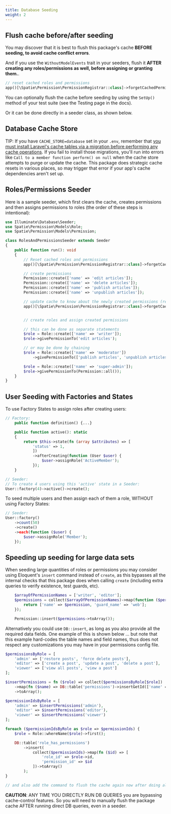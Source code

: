 ```yaml
---
title: Database Seeding
weight: 2
---
```


## Flush cache before/after seeding

You may discover that it is best to flush this package's cache **BEFORE seeding, to avoid cache conflict errors**.

And if you use the `WithoutModelEvents` trait in your seeders, flush it **AFTER creating any roles/permissions as well, before assigning or granting them.**.

```php
// reset cached roles and permissions
app()[\Spatie\Permission\PermissionRegistrar::class]->forgetCachedPermissions();
```

You can optionally flush the cache before seeding by using the `SetUp()` method of your test suite (see the Testing page in the docs).

Or it can be done directly in a seeder class, as shown below.

## Database Cache Store

TIP: If you have `CACHE_STORE=database` set in your `.env`, remember that [you must install Laravel's cache tables via a migration before performing any cache operations](https://laravel.com/docs/cache#prerequisites-database). If you fail to install those migrations, you'll run into errors like `Call to a member function perform() on null` when the cache store attempts to purge or update the cache. This package does strategic cache resets in various places, so may trigger that error if your app's cache dependencies aren't set up.

## Roles/Permissions Seeder

Here is a sample seeder, which first clears the cache, creates permissions and then assigns permissions to roles (the order of these steps is intentional):

```php
use Illuminate\Database\Seeder;
use Spatie\Permission\Models\Role;
use Spatie\Permission\Models\Permission;

class RolesAndPermissionsSeeder extends Seeder
{
    public function run(): void
    {
        // Reset cached roles and permissions
        app()[\Spatie\Permission\PermissionRegistrar::class]->forgetCachedPermissions();

        // create permissions
        Permission::create(['name' => 'edit articles']);
        Permission::create(['name' => 'delete articles']);
        Permission::create(['name' => 'publish articles']);
        Permission::create(['name' => 'unpublish articles']);

        // update cache to know about the newly created permissions (required if using WithoutModelEvents in seeders)
        app()[\Spatie\Permission\PermissionRegistrar::class]->forgetCachedPermissions();


        // create roles and assign created permissions

        // this can be done as separate statements
        $role = Role::create(['name' => 'writer']);
        $role->givePermissionTo('edit articles');

        // or may be done by chaining
        $role = Role::create(['name' => 'moderator'])
            ->givePermissionTo(['publish articles', 'unpublish articles']);

        $role = Role::create(['name' => 'super-admin']);
        $role->givePermissionTo(Permission::all());
    }
}
```

## User Seeding with Factories and States

To use Factory States to assign roles after creating users:

```php
// Factory:
    public function definition() {...}

    public function active(): static
    {
        return $this->state(fn (array $attributes) => [
            'status' => 1,
            ])
            ->afterCreating(function (User $user) {
                $user->assignRole('ActiveMember');
            });
    }

// Seeder:
// To create 4 users using this 'active' state in a Seeder:
User::factory(4)->active()->create();
```

To seed multiple users and then assign each of them a role, WITHOUT using Factory States:

```php
// Seeder:
User::factory()
    ->count(50)
    ->create()
    ->each(function ($user) {
        $user->assignRole('Member');
    });
```


## Speeding up seeding for large data sets

When seeding large quantities of roles or permissions you may consider using Eloquent's `insert` command instead of `create`, as this bypasses all the internal checks that this package does when calling `create` (including extra queries to verify existence, test guards, etc).

```php
    $arrayOfPermissionNames = ['writer', 'editor'];
    $permissions = collect($arrayOfPermissionNames)->map(function ($permission) {
        return ['name' => $permission, 'guard_name' => 'web'];
    });

    Permission::insert($permissions->toArray());
```

Alternatively you could use `DB::insert`, as long as you also provide all the required data fields. One example of this is shown below ... but note that this example hard-codes the table names and field names, thus does not respect any customizations you may have in your permissions config file.

```php
$permissionsByRole = [
    'admin' => ['restore posts', 'force delete posts'],
    'editor' => ['create a post', 'update a post', 'delete a post'],
    'viewer' => ['view all posts', 'view a post']
];

$insertPermissions = fn ($role) => collect($permissionsByRole[$role])
    ->map(fn ($name) => DB::table('permissions')->insertGetId(['name' => $name, 'guard_name' => 'web']))
    ->toArray();

$permissionIdsByRole = [
    'admin' => $insertPermissions('admin'),
    'editor' => $insertPermissions('editor'),
    'viewer' => $insertPermissions('viewer')
];

foreach ($permissionIdsByRole as $role => $permissionIds) {
    $role = Role::whereName($role)->first();

    DB::table('role_has_permissions')
        ->insert(
            collect($permissionIds)->map(fn ($id) => [
                'role_id' => $role->id,
                'permission_id' => $id
            ])->toArray()
        );
}

// and also add the command to flush the cache again now after doing all these inserts
```

**CAUTION**: ANY TIME YOU DIRECTLY RUN DB QUERIES you are bypassing cache-control features. So you will need to manually flush the package cache AFTER running direct DB queries, even in a seeder.
